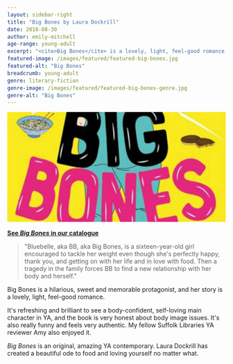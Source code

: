 ```yaml
---
layout: sidebar-right
title: "Big Bones by Laura Dockrill"
date: 2018-08-30
author: emily-mitchell
age-range: young-adult
excerpt: "<cite>Big Bones</cite> is a lovely, light, feel-good romance."
featured-image: /images/featured/featured-big-bones.jpg
featured-alt: "Big Bones"
breadcrumb: young-adult
genre: literary-fiction
genre-image: /images/featured/featured-big-bones-genre.jpg
genre-alt: "Big Bones"
---
```


![Big Bones](/images/featured/featured-big-bones.jpg)

**[See <cite>Big Bones</cite> in our catalogue](https://suffolk.spydus.co.uk/cgi-bin/spydus.exe/ENQ/OPAC/BIBENQ?BRN=2332602)**

> "Bluebelle, aka BB, aka Big Bones, is a sixteen-year-old girl encouraged to tackle her weight even though she's perfectly happy, thank you, and getting on with her life and in love with food. Then a tragedy in the family forces BB to find a new relationship with her body and herself."

Big Bones is a hilarious, sweet and memorable protagonist, and her story is a lovely, light, feel-good romance.

It's refreshing and brilliant to see a body-confident, self-loving main character in YA, and the book is very honest about body image issues. It's also really funny and feels very authentic. My fellow Suffolk Libraries YA reviewer Amy also enjoyed it.

<cite>Big Bones</cite> is an original, amazing YA contemporary. Laura Dockrill has created a beautiful ode to food and loving yourself no matter what.
